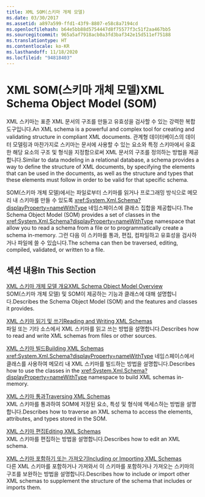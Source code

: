 ```yaml
---
title: XML SOM(스키마 개체 모델)
ms.date: 03/30/2017
ms.assetid: a897a599-ffd1-43f9-8807-e58c8a7194cd
ms.openlocfilehash: b64e5bb88d5754447d8f75577f3c51f2aa467bb5
ms.sourcegitcommit: 965a5af7918acb0a3fd3baf342e15d511ef75188
ms.translationtype: HT
ms.contentlocale: ko-KR
ms.lasthandoff: 11/18/2020
ms.locfileid: "94818403"
---
```

# <a name="xml-schema-object-model-som"></a><span data-ttu-id="79a05-102">XML SOM(스키마 개체 모델)</span><span class="sxs-lookup"><span data-stu-id="79a05-102">XML Schema Object Model (SOM)</span></span>
<span data-ttu-id="79a05-103">XML 스키마는 표준 XML 문서의 구조를 만들고 유효성을 검사할 수 있는 강력한 복합 도구입니다.</span><span class="sxs-lookup"><span data-stu-id="79a05-103">An XML schema is a powerful and complex tool for creating and validating structure in compliant XML documents.</span></span> <span data-ttu-id="79a05-104">관계형 데이터베이스의 데이터 모델링과 마찬가지로 스키마는 문서에 사용할 수 있는 요소와 특정 스키마에서 유효한 해당 요소의 구조 및 형식을 지정함으로써 XML 문서의 구조를 정의하는 방법을 제공합니다.</span><span class="sxs-lookup"><span data-stu-id="79a05-104">Similar to data modeling in a relational database, a schema provides a way to define the structure of XML documents, by specifying the elements that can be used in the documents, as well as the structure and types that these elements must follow in order to be valid for that specific schema.</span></span>  
  
 <span data-ttu-id="79a05-105">SOM(스키마 개체 모델)에서는 파일로부터 스키마를 읽거나 프로그래밍 방식으로 메모리 내 스키마를 만들 수 있도록 <xref:System.Xml.Schema?displayProperty=nameWithType> 네임스페이스에 클래스 집합을 제공합니다.</span><span class="sxs-lookup"><span data-stu-id="79a05-105">The Schema Object Model (SOM) provides a set of classes in the <xref:System.Xml.Schema?displayProperty=nameWithType> namespace that allow you to read a schema from a file or to programmatically create a schema in-memory.</span></span> <span data-ttu-id="79a05-106">그런 다음 이 스키마를 통과, 편집, 컴파일하고 유효성을 검사하거나 파일에 쓸 수 있습니다.</span><span class="sxs-lookup"><span data-stu-id="79a05-106">The schema can then be traversed, editing, compiled, validated, or written to a file.</span></span>  
  
## <a name="in-this-section"></a><span data-ttu-id="79a05-107">섹션 내용</span><span class="sxs-lookup"><span data-stu-id="79a05-107">In This Section</span></span>  
 [<span data-ttu-id="79a05-108">XML 스키마 개체 모델 개요</span><span class="sxs-lookup"><span data-stu-id="79a05-108">XML Schema Object Model Overview</span></span>](xml-schema-object-model-overview.md)  
 <span data-ttu-id="79a05-109">SOM(스키마 개체 모델) 및 SOM이 제공하는 기능과 클래스에 대해 설명합니다.</span><span class="sxs-lookup"><span data-stu-id="79a05-109">Describes the Schema Object Model (SOM) and the features and classes it provides.</span></span>  
  
 [<span data-ttu-id="79a05-110">XML 스키마 읽기 및 쓰기</span><span class="sxs-lookup"><span data-stu-id="79a05-110">Reading and Writing XML Schemas</span></span>](reading-and-writing-xml-schemas.md)  
 <span data-ttu-id="79a05-111">파일 또는 기타 소스에서 XML 스키마를 읽고 쓰는 방법을 설명합니다.</span><span class="sxs-lookup"><span data-stu-id="79a05-111">Describes how to read and write XML schemas from files or other sources.</span></span>  
  
 [<span data-ttu-id="79a05-112">XML 스키마 빌드</span><span class="sxs-lookup"><span data-stu-id="79a05-112">Building XML Schemas</span></span>](building-xml-schemas.md)  
 <span data-ttu-id="79a05-113"><xref:System.Xml.Schema?displayProperty=nameWithType> 네임스페이스에서 클래스를 사용하여 메모리 내 XML 스키마를 빌드하는 방법을 설명합니다.</span><span class="sxs-lookup"><span data-stu-id="79a05-113">Describes how to use the classes in the <xref:System.Xml.Schema?displayProperty=nameWithType> namespace to build XML schemas in-memory.</span></span>  
  
 [<span data-ttu-id="79a05-114">XML 스키마 통과</span><span class="sxs-lookup"><span data-stu-id="79a05-114">Traversing XML Schemas</span></span>](traversing-xml-schemas.md)  
 <span data-ttu-id="79a05-115">XML 스키마를 통과하여 SOM에 저장된 요소, 특성 및 형식에 액세스하는 방법을 설명합니다.</span><span class="sxs-lookup"><span data-stu-id="79a05-115">Describes how to traverse an XML schema to access the elements, attributes, and types stored in the SOM.</span></span>  
  
 [<span data-ttu-id="79a05-116">XML 스키마 편집</span><span class="sxs-lookup"><span data-stu-id="79a05-116">Editing XML Schemas</span></span>](editing-xml-schemas.md)  
 <span data-ttu-id="79a05-117">XML 스키마를 편집하는 방법을 설명합니다.</span><span class="sxs-lookup"><span data-stu-id="79a05-117">Describes how to edit an XML schema.</span></span>  
  
 [<span data-ttu-id="79a05-118">XML 스키마 포함하기 또는 가져오기</span><span class="sxs-lookup"><span data-stu-id="79a05-118">Including or Importing XML Schemas</span></span>](including-or-importing-xml-schemas.md)  
 <span data-ttu-id="79a05-119">다른 XML 스키마를 포함하거나 가져와서 이 스키마를 포함하거나 가져오는 스키마의 구조를 보완하는 방법을 설명합니다.</span><span class="sxs-lookup"><span data-stu-id="79a05-119">Describes how to include or import other XML schemas to supplement the structure of the schema that includes or imports them.</span></span>
